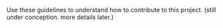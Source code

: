 Use these guidelines to understand how to contribute to this project.
(still under conception. more details later.)
